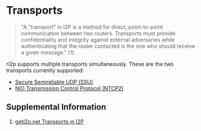 # Transports

> "A "transport" in I2P is a method for direct, point-to-point communication between two routers. Transports must provide confidentiality and integrity against external adversaries while authenticating that the router contacted is the one who should receive a given message." [1]

ri2p supports multiple transports simultaneously. These are the two transports currently supported:

- [Secure Semireliable UDP (SSU)](./ssu.md)
- [NIO Transmission Control Protocol (NTCP2)](./ntcp2.md)

## Supplemental Information

1. [geti2p.net Transports in I2P](https://geti2p.net/en/docs/transport)
